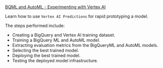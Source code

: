 
[BQML and AutoML - Experimenting with Vertex AI](official/structured_data/rapid_prototyping_bqml_automl.ipynb)

Learn how to use `Vertex AI Predictions` for rapid prototyping a model.

The steps performed include:

- Creating a BigQuery and Vertex AI training dataset.
- Training a BigQuery ML and AutoML model.
- Extracting evaluation metrics from the BigQueryML and AutoML models.
- Selecting the best trained model.
- Deploying the best trained model.
- Testing the deployed model infrastructure.















